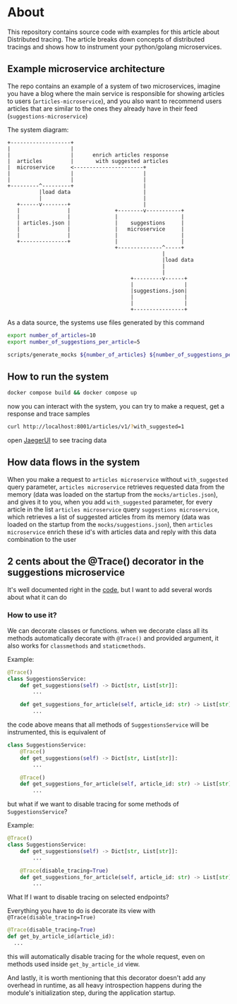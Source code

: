 # About

This repository contains source code with examples for this article about Distributed tracing.
The article breaks down concepts of distributed tracings and shows how to instrument your python/golang microservices.

## Example microservice architecture

The repo contains an example of a system of two microservices, imagine you have a blog where the main service is responsible for showing articles to users (`articles-microservice`), and you also want to recommend users articles that are similar to the ones they already have in their feed (`suggestions-microservice`)

The system diagram:


```
+-------------------+
|                   |
|                   |      enrich articles response
|  articles         |       with suggested articles
|  microservice     <----------------------+
|                   |                      |
|                   |                      |
+---------^---------+                      |
          |load data                       |
          |                                |
   +------v--------+                       |
   |               |              +--------v-----------+
   |               |              |                    |
   | articles.json |              |    suggestions     |
   |               |              |   microservice     |
   |               |              |                    |
   +---------------+              |                    |
                                  +--------------^-----+
                                                 |
                                                 |load data
                                                 |
                                                 |
                                       +---------v------+
                                       |                |
                                       |suggestions.json|
                                       |                |
                                       |                |
                                       +----------------+
```

As a data source, the systems use files generated by this command

```bash
export number_of_articles=10
export number_of_suggestions_per_article=5

scripts/generate_mocks ${number_of_articles} ${number_of_suggestions_per_article}
```

## How to run the system

```bash
docker compose build && docker compose up
```

now you can interact with the system, you can try to make a request, get a response and trace samples

```bash
curl http://localhost:8001/articles/v1/?with_suggested=1
```

open [JaegerUI](http://0.0.0.0:16686/search) to see tracing data

## How data flows in the system

When you make a request to `articles microservice` without `with_suggested` query parameter, `articles microservice` retrieves requested data from the memory (data was loaded on the startup from the `mocks/articles.json`), and gives it to you, when you add `with_suggested` parameter, for every article in the list `articles microservice` query `suggestions microservice`, which retrieves a list of suggested articles from its memory (data was loaded on the startup from the `mocks/suggestions.json`), then `articles microservice` enrich these id's with articles data and reply with this data combination to the user

## 2 cents about the @Trace() decorator in the suggestions microservice
It's well documented right in the [code](apps/suggestions/tracing.py), but I want to add several words about what it can do

### How to use it?

We can decorate classes or functions. when we decorate class all its methods automatically decorate with `@Trace()` and provided argument, it also works for `classmethods` and `staticmethods`.

Example:

```python
@Trace()
class SuggestionsService:
    def get_suggestions(self) -> Dict[str, List[str]]:
        ...

    def get_suggestions_for_article(self, article_id: str) -> List[str]:
        ...
``` 

the code above means that all methods of `SuggestionsService` will be instrumented, this is equivalent of 

```python
class SuggestionsService:
    @Trace()
    def get_suggestions(self) -> Dict[str, List[str]]:
        ...

    @Trace()
    def get_suggestions_for_article(self, article_id: str) -> List[str]:
        ...
``` 

but what if we want to disable tracing for some methods of `SuggestionsService`?

Example:

```python
@Trace()
class SuggestionsService:
    def get_suggestions(self) -> Dict[str, List[str]]:
        ...

    @Trace(disable_tracing=True) 
    def get_suggestions_for_article(self, article_id: str) -> List[str]:
        ...
``` 

What If I want to disable tracing on selected endpoints?

Everything you have to do is decorate its view with `@Trace(disable_tracing=True)`

```python
@Trace(disable_tracing=True)
def get_by_article_id(article_id):
  ...

```

this will automatically disable tracing for the whole request, even on methods used inside `get_by_article_id` view.

And lastly, it is worth mentioning that this decorator doesn't add any overhead in runtime, as all heavy introspection happens during the module's initialization step, during the application startup.